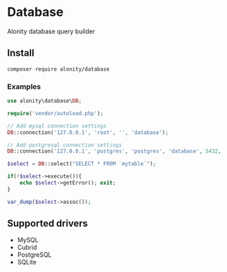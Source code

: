 # Database
Alonity database query builder

## Install

`composer require alonity/database`

### Examples
```php
use alonity\database\DB;

require('vendor/autoload.php');

// Add mysql connection settings
DB::connection('127.0.0.1', 'root', '', 'database');

// Add postgresql connection settings
DB::connection('127.0.0.1', 'postgres', 'postgres', 'database', 5432, 'utf8', 'PostgreSQL', 'pgskey'); // pgskey - connection name (key)

$select = DB::select("SELECT * FROM `mytable`");

if(!$select->execute()){
    echo $select->getError(); exit;
}

var_dump($select->assoc());
```

## Supported drivers

- MySQL
- Cubrid
- PostgreSQL
- SQLite
